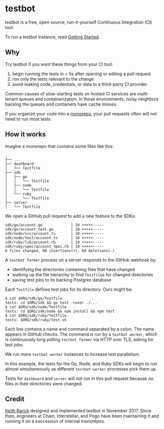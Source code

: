 # testbot

testbot is a free,
open source,
run-it-yourself
Continuous Integration (CI) tool.

To run a testbot instance,
read [Getting Started](docs/GETTING_STARTED.md).

## Why

Try testbot if you want these things from your CI tool:

1. begin running the tests in < 5s after opening or editing a pull request
2. run only the tests relevant to the change
3. avoid leaking code, credentials, or data to a third-party CI provider

Common causes of slow-starting tests on hosted CI services
are multi-tenant queues and containerization.
In those environments,
noisy neighbors backlog the queues
and containers have cache misses.

If you organize your code into a [monorepo](https://www.statusok.com/monorepo),
your pull requests often will not need to run most tests.

## How it works

Imagine a monorepo that contains some files like this:

```
.
├── ...
├── dashboard
│   └── Testfile
├── sdk
│   ├── go
│   │   └── Testfile
│   ├── node
│   │   └── Testfile
│   └── ruby
│       └── Testfile
├── server
│   └── Testfile
```

We open a GitHub pull request to add a new feature to the SDKs:

```
sdk/go/account.go             | 10 +++++-----
sdk/go/account_test.go        | 10 +++++-----
sdk/node/src/account.ts       | 10 +++++-----
sdk/node/test/account.ts      | 10 +++++-----
sdk/ruby/lib/account.rb       | 10 +++++-----
sdk/ruby/spec/account_spec.rb | 10 +++++-----
6 files changed, 60 insertions(+), 60 deletions(-)
```

A `testbot farmer` process on a server
responds to the GitHub webhook by:

* identifying the directories containing files that have changed
* walking up the file hierarchy to find `Testfile`s for changed directories
* saving test jobs to its backing Postgres database

Each `Testfile` defines test jobs for its directory. Ours might be:

```
$ cat $ORG/sdk/go/Testfile
tests: cd $ORG/sdk && go test -cover ./...
$ cat $ORG/sdk/node/Testfile
tests: cd $ORG/sdk/node && npm install && npm test
$ cat $ORG/sdk/ruby/Testfile
tests: $ORG/sdk/ruby/test.sh
```

Each line contains a name and command
separated by a colon.
The name appears in GitHub checks.
The command is run by a `testbot worker`,
which is continuously long polling `testbot farmer` via HTTP over TLS,
asking for test jobs.

We run more `testbot worker` instances to increase test parallelism.

In this example,
the tests for the Go, Node, and Ruby SDKs
will begin to run almost simultaneously
as different `testbot worker` processes pick them up.

Tests for `dashboard` and `server` will not run in this pull request
because no files in their directories were changed.

## Credit

[Keith Rarick](https://xph.us/)
designed and implemented testbot in November 2017.
Since then, engineers at Chain, Interstellar, and Pogo
have been maintaining it and running it on a succession of internal monorepos.
